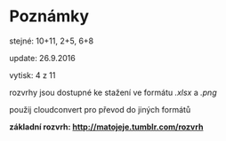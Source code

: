 # Poznámky


stejné: 10+11, 2+5, 6+8

update: 26.9.2016

vytisk: 4 z 11


rozvrhy jsou dostupné ke stažení ve formátu *.xlsx* a *.png*

použij cloudconvert pro převod do jiných formátů


**základní rozvrh: http://matojeje.tumblr.com/rozvrh**
